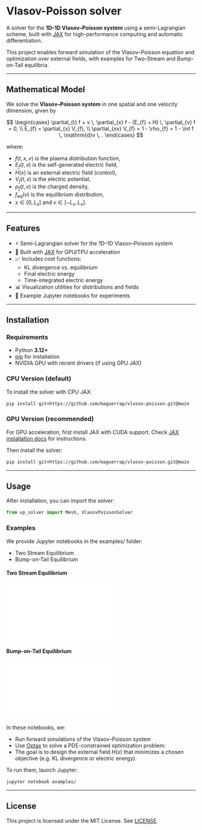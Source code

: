 # Vlasov-Poisson solver

A solver for the **1D–1D Vlasov–Poisson system** using a semi-Lagrangian
scheme, built with [JAX](https://github.com/google/jax) for high-performance
computing and automatic differentiation.

This project enables forward simulation of the Vlasov–Poisson equation
and optimization over external fields, with examples for
Two-Stream and Bump-on-Tail equilibria.

---

## Mathematical Model

We solve the **Vlasov–Poisson system** in one spatial and one velocity
dimension, given by

$$
\begin{cases}
\partial_{t} f + v \, \partial_{x} f 
    - (E_{f} + H) \, \partial_{v} f = 0, \\
E_{f} = \partial_{x} V_{f}, \\
\partial_{xx} V_{f} = 1 - \rho_{f} 
    = 1 - \int f \, \mathrm{d}v \, .
\end{cases}
$$



where:
- $f(t, x, v)$ is the plasma distribution function,
- $E_{f}(t, x)$ is the self-generated electric field,
- $H(x)$ is an external electric field (control),
- $V_{f}(t,x)$ is the electric potential,
- $\rho_{f}(t,x)$ is the charged density,
- $f_{\text{eq}}(v)$ is the equilibrium distribution,
- $x \in [0, L_x]$ and $v \in [-L_v, L_v]$.

---

## Features

- ⚡ Semi-Lagrangian solver for the 1D–1D Vlasov–Poisson system  
- 🔁 Built with [JAX](https://github.com/google/jax) for GPU/TPU acceleration  
- 📈 Includes cost functions:
  - KL divergence vs. equilibrium
  - Final electric energy
  - Time-integrated electric energy   
- 📊 Visualization utilities for distributions and fields  
- 📓 Example Jupyter notebooks for experiments  

---

## Installation

### Requirements
- Python **3.12+**
- [pip](https://pip.pypa.io/en/stable/) for installation  
- NVIDIA GPU with recent drivers (if using GPU JAX)

### CPU Version (default)
To install the solver with CPU JAX:

```bash
pip install git+https://github.com/maguerrap/vlasov-poisson.git@main
```

### GPU Version (recommended)
For GPU acceleration, first install JAX with CUDA support.
Check [JAX installation docs](https://docs.jax.dev/en/latest/installation.html) for instructions.

Then install the solver:

```bash
pip install git+https://github.com/maguerrap/vlasov-poisson.git@main
```

---

## Usage

After installation, you can import the solver:
```python
from vp_solver import Mesh, VlasovPoissonSolver
```

### Examples
We provide Jupyter notebooks in the examples/ folder:

- Two Stream Equilibrium
- Bump-on-Tail Equilibrium

#### Two Stream Equilibrium

![Vlasov–Poisson schematic](assets/TS_noH.pdf)


#### Bump-on-Tail Equilibrium

![Vlasov–Poisson schematic](assets/BoT_noH.pdf)

In these notebooks, we:

- Run forward simulations of the Vlasov–Poisson system
- Use [Optax](https://github.com/google-deepmind/optax/tree/main) to solve a PDE-constrained optimization problem:
- The goal is to design the external field  $H(x)$ that minimizes a chosen objective (e.g. KL divergence or electric energy).

To run them, launch Jupyter:

```bash
jupyter notebook examples/
```

---

## License

This project is licensed under the MIT License. See [LICENSE](https://github.com/maguerrap/vlasov-poisson/blob/main/LICENSE).
